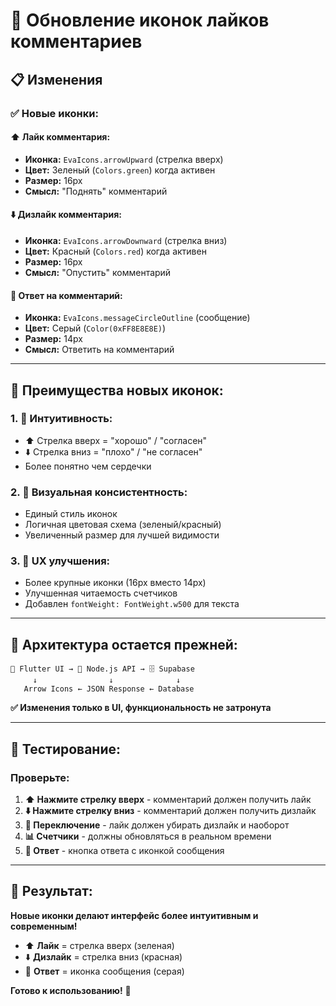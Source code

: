 # 🎨 Обновление иконок лайков комментариев

## 📋 Изменения

### ✅ **Новые иконки:**

#### **⬆️ Лайк комментария:**
- **Иконка:** `EvaIcons.arrowUpward` (стрелка вверх)
- **Цвет:** Зеленый (`Colors.green`) когда активен
- **Размер:** 16px
- **Смысл:** "Поднять" комментарий

#### **⬇️ Дизлайк комментария:**
- **Иконка:** `EvaIcons.arrowDownward` (стрелка вниз)
- **Цвет:** Красный (`Colors.red`) когда активен
- **Размер:** 16px
- **Смысл:** "Опустить" комментарий

#### **💬 Ответ на комментарий:**
- **Иконка:** `EvaIcons.messageCircleOutline` (сообщение)
- **Цвет:** Серый (`Color(0xFF8E8E8E)`)
- **Размер:** 14px
- **Смысл:** Ответить на комментарий

---

## 🎯 **Преимущества новых иконок:**

### **1. 🧠 Интуитивность:**
- ⬆️ Стрелка вверх = "хорошо" / "согласен"
- ⬇️ Стрелка вниз = "плохо" / "не согласен"
- Более понятно чем сердечки

### **2. 🎨 Визуальная консистентность:**
- Единый стиль иконок
- Логичная цветовая схема (зеленый/красный)
- Увеличенный размер для лучшей видимости

### **3. 📱 UX улучшения:**
- Более крупные иконки (16px вместо 14px)
- Улучшенная читаемость счетчиков
- Добавлен `fontWeight: FontWeight.w500` для текста

---

## 🔄 **Архитектура остается прежней:**

```
📱 Flutter UI → 🔧 Node.js API → 🗄️ Supabase
     ↓                ↓              ↓
   Arrow Icons ← JSON Response ← Database
```

**✅ Изменения только в UI, функциональность не затронута**

---

## 🧪 **Тестирование:**

### **Проверьте:**
1. **⬆️ Нажмите стрелку вверх** - комментарий должен получить лайк
2. **⬇️ Нажмите стрелку вниз** - комментарий должен получить дизлайк
3. **🔄 Переключение** - лайк должен убирать дизлайк и наоборот
4. **📊 Счетчики** - должны обновляться в реальном времени
5. **💬 Ответ** - кнопка ответа с иконкой сообщения

---

## 🎉 **Результат:**

**Новые иконки делают интерфейс более интуитивным и современным!**

- ⬆️ **Лайк** = стрелка вверх (зеленая)
- ⬇️ **Дизлайк** = стрелка вниз (красная)  
- 💬 **Ответ** = иконка сообщения (серая)

**Готово к использованию!** 🚀
